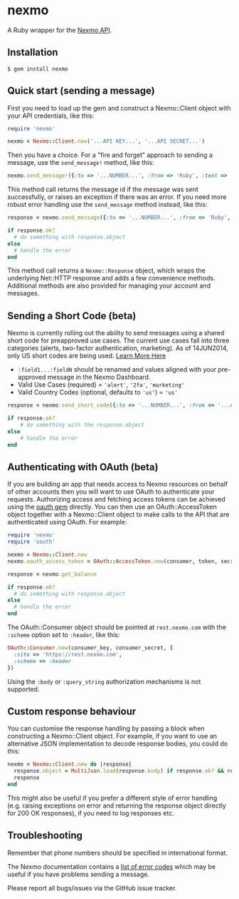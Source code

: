 nexmo
=====


A Ruby wrapper for the [Nexmo API](https://www.nexmo.com/documentation/api/index.html).


Installation
------------

    $ gem install nexmo


Quick start (sending a message)
-------------------------------

First you need to load up the gem and construct a Nexmo::Client object
with your API credentials, like this:

```ruby
require 'nexmo'

nexmo = Nexmo::Client.new('...API KEY...', '...API SECRET...')
```

Then you have a choice. For a "fire and forget" approach to sending a message,
use the `send_message!` method, like this:

```ruby
nexmo.send_message!({:to => '...NUMBER...', :from => 'Ruby', :text => 'Hello world'})
```

This method call returns the message id if the message was sent successfully,
or raises an exception if there was an error. If you need more robust error
handling use the `send_message` method instead, like this:

```ruby
response = nexmo.send_message({:to => '...NUMBER...', :from => 'Ruby', :text => 'Hello world'})

if response.ok?
  # do something with response.object
else
  # handle the error
end
```

This method call returns a `Nexmo::Response` object, which wraps the underlying
Net::HTTP response and adds a few convenience methods. Additional methods are
also provided for managing your account and messages.

Sending a Short Code (beta)
---------------------------

Nexmo is currently rolling out the ability to send messages using a shared short code for preapproved use cases. The current use cases fall into three categories (alerts, two-factor authentication, marketing). As of 14JUN2014, only US short codes are being used.
[Learn More Here](https://docs.nexmo.com/index.php/US-shared-short-code-api)

* `:field1...:fieldN` should be renamed and values aligned with your pre-approved message in the Nexmo Dashboard.
* Valid Use Cases (required) = `'alert'`, `'2fa'`, `'marketing'`
* Valid Country Codes (optional, defaults to `'us'`) = `'us'`


```ruby
response = nexmo.send_short_code({:to => '...NUMBER...', :from => '...ASSIGNED SHORT CODE...', :field1 => 'Value 1', :field2 => 'Value 2'}, '...USE CASE...', '...COUNTRY CODE...')

if response.ok?
	# do something with the response.object
else
	# handle the error
end
```


Authenticating with OAuth (beta)
--------------------------------

If you are building an app that needs access to Nexmo resources on behalf of
other accounts then you will want to use OAuth to authenticate your requests.
Authorizing access and fetching access tokens can be achieved using the
[oauth gem](http://rubygems.org/gems/oauth) directly. You can then use an
OAuth::AccessToken object together with a Nexmo::Client object to make calls
to the API that are authenticated using OAuth. For example:

```ruby
require 'nexmo'
require 'oauth'

nexmo = Nexmo::Client.new
nexmo.oauth_access_token = OAuth::AccessToken.new(consumer, token, secret)

response = nexmo.get_balance

if response.ok?
  # do something with response.object
else
  # handle the error
end
```

The OAuth::Consumer object should be pointed at `rest.nexmo.com` with the `:scheme` option set to `:header`, like this:

```ruby
OAuth::Consumer.new(consumer_key, consumer_secret, {
  :site => 'https://rest.nexmo.com',
  :scheme => :header
})
```

Using the `:body` or `:query_string` authorization mechanisms is not supported.


Custom response behaviour
-------------------------

You can customise the response handling by passing a block when constructing
a Nexmo::Client object. For example, if you want to use an alternative JSON
implementation to decode response bodies, you could do this:

```ruby
nexmo = Nexmo::Client.new do |response|
  response.object = MultiJson.load(response.body) if response.ok? && response.json?
  response
end
```

This might also be useful if you prefer a different style of error handling
(e.g. raising exceptions on error and returning the response object directly
for 200 OK responses), if you need to log responses etc.


Troubleshooting
---------------

Remember that phone numbers should be specified in international format.

The Nexmo documentation contains a [list of error codes](https://docs.nexmo.com/index.php/sms-api/send-message#response_code)
which may be useful if you have problems sending a message.

Please report all bugs/issues via the GitHub issue tracker.
